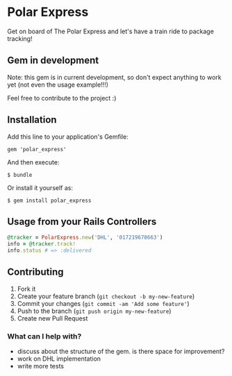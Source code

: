 # Polar Express

Get on board of The Polar Express and let's have a train ride to package tracking!

## Gem in development
Note: this gem is in current development, so don't expect anything to work yet (not even the usage example!!!)

Feel free to contribute to the project :)

## Installation

Add this line to your application's Gemfile:

    gem 'polar_express'

And then execute:

    $ bundle

Or install it yourself as:

    $ gem install polar_express

## Usage from your Rails Controllers

```ruby
@tracker = PolarExpress.new('DHL', '017219678663')
info = @tracker.track!
info.status # => :delivered
```


## Contributing

1. Fork it
2. Create your feature branch (`git checkout -b my-new-feature`)
3. Commit your changes (`git commit -am 'Add some feature'`)
4. Push to the branch (`git push origin my-new-feature`)
5. Create new Pull Request


### What can I help with?
- discuss about the structure of the gem. is there space for improvement?
- work on DHL implementation
- write more tests
